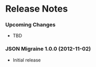 
Release Notes
=============

### Upcoming Changes

- TBD

### JSON Migraine 1.0.0 (2012-11-02)

- Initial release

